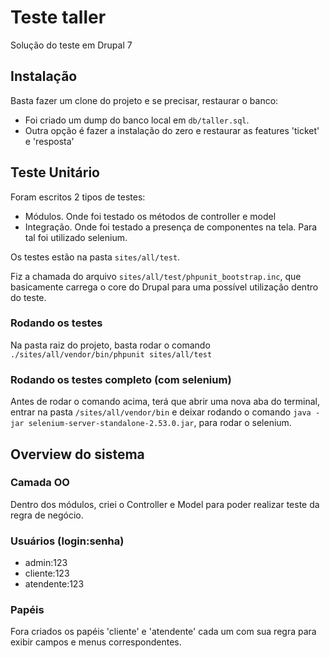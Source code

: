 # Teste taller 
Solução do teste em Drupal 7


## Instalação
Basta fazer um clone do projeto e se precisar, restaurar o banco: 
- Foi criado um dump do banco local em `db/taller.sql`.
- Outra opção é fazer a instalação do zero e restaurar as features 'ticket' e 'resposta'


## Teste Unitário
Foram escritos 2 tipos de testes:
 - Módulos. Onde foi testado os métodos de controller e model
 - Integração. Onde foi testado a presença de componentes na tela. Para tal foi utilizado selenium.

Os testes estão na pasta `sites/all/test`.

Fiz a chamada do arquivo `sites/all/test/phpunit_bootstrap.inc`, que basicamente carrega o core do Drupal para uma possível utilização dentro do teste.
 
### Rodando os testes
Na pasta raiz do projeto, basta rodar o comando `./sites/all/vendor/bin/phpunit sites/all/test`

### Rodando os testes completo (com selenium)
Antes de rodar o comando acima, terá que abrir uma nova aba do terminal, 
entrar na pasta `/sites/all/vendor/bin` e deixar rodando o comando `java -jar selenium-server-standalone-2.53.0.jar`, 
para rodar o selenium.


## Overview do sistema

### Camada OO
Dentro dos módulos, criei o Controller e Model para poder realizar teste da regra de negócio.

### Usuários (login:senha)
- admin:123
- cliente:123
- atendente:123

### Papéis
Fora criados os papéis 'cliente' e 'atendente' cada um com sua regra para exibir campos e menus correspondentes.

